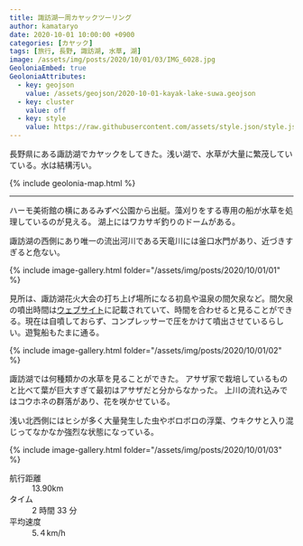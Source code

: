 ```yaml
---
title: 諏訪湖一周カヤックツーリング
author: kamataryo
date: 2020-10-01 10:00:00 +0900
categories: [カヤック]
tags: [旅行, 長野, 諏訪湖, 水草, 湖]
image: /assets/img/posts/2020/10/01/03/IMG_6028.jpg
GeoloniaEmbed: true
GeoloniaAttributes:
  - key: geojson
    value: /assets/geojson/2020-10-01-kayak-lake-suwa.geojson
  - key: cluster
    value: off
  - key: style
    value: https://raw.githubusercontent.com/assets/style.json/style.json
---
```


長野県にある諏訪湖でカヤックをしてきた。浅い湖で、水草が大量に繁茂していている。水は結構汚い。

{% include geolonia-map.html %}

---

ハーモ美術館の横にあるみずべ公園から出艇。藻刈りをする専用の船が水草を処理しているのが見える。
湖上にはワカサギ釣りのドームがある。

諏訪湖の西側にあり唯一の流出河川である天竜川には釜口水門があり、近づきすぎると危ない。

{% include image-gallery.html folder="/assets/img/posts/2020/10/01/01" %}

見所は、諏訪湖花火大会の打ち上げ場所になる初島や温泉の間欠泉など。間欠泉の噴出時間は[ウェブサイト](https://www.city.suwa.lg.jp/site/enjoy/4441.html)に記載されていて、時間を合わせると見ることができる。現在は自噴しておらず、コンプレッサーで圧をかけて噴出させているらしい。遊覧船もたまに通る。

{% include image-gallery.html folder="/assets/img/posts/2020/10/01/02" %}

諏訪湖では何種類かの水草を見ることができた。
アサザ家で栽培しているものと比べて葉が巨大すぎて最初はアサザだと分からなかった。
上川の流れ込みではコウホネの群落があり、花を咲かせている。

浅い北西側にはヒシが多く大量発生した虫やボロボロの浮葉、ウキクサと入り混じってなかなか強烈な状態になっている。

{% include image-gallery.html folder="/assets/img/posts/2020/10/01/03" %}

<dl>
<dt>航行距離</dt><dd>13.90km</dd>
<dt>タイム</dt><dd>2 時間 33 分</dd>
<dt>平均速度</dt><dd>5.４km/h</dd>
</dl>
